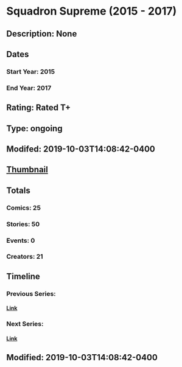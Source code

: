 # Squadron Supreme (2015 - 2017)
## Description: None
## Dates
### Start Year: 2015
### End Year: 2017
## Rating: Rated T+
## Type: ongoing
## Modifed: 2019-10-03T14:08:42-0400
## [Thumbnail](http://i.annihil.us/u/prod/marvel/i/mg/7/40/5693f1d69b86b.jpg)
## Totals
### Comics: 25
### Stories: 50
### Events: 0
### Creators: 21
## Timeline
### Previous Series: 
#### [Link]()
### Next Series: 
#### [Link]()
## Modified: 2019-10-03T14:08:42-0400